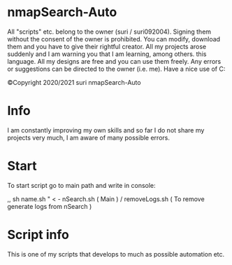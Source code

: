 # nmapSearch-Auto
All "scripts" etc. belong to the owner (suri / suri092004). Signing them without the consent of the owner is prohibited. You can modify, download them and you have to give their rightful creator. All my projects arose suddenly and I am warning you that I am learning, among others. this language. All my designs are free and you can use them freely. Any errors or suggestions can be directed to the owner (i.e. me). Have a nice use of C:

©Copyright 2020/2021 suri 
nmapSearch-Auto

# Info
I am constantly improving my own skills and so far I do not share my projects very much, I am aware of many possible errors.

# Start
To start script go to main path and write in console:

,, sh name.sh " < - nSearch.sh ( Main ) / removeLogs.sh ( To remove generate logs from nSearch )

# Script info
This is one of my scripts that develops to much as possible automation etc.
